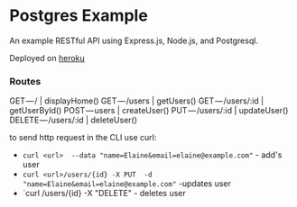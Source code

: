 # Postgres Example

An example RESTful API using Express.js, Node.js, and Postgresql. 

Deployed on [heroku](http://secure-headland-83484.herokuapp.com/ "link to live app")

### Routes
GET — / | displayHome()
GET — /users | getUsers()
GET — /users/:id | getUserById()
POST — users | createUser()
PUT — /users/:id | updateUser()
DELETE — /users/:id | deleteUser()

to send http request in the CLI use curl:

* `curl <url>  --data "name=Elaine&email=elaine@example.com"` - add's user
* `curl <url>/users/{id} -X PUT  -d "name=Elaine&email=elaine@example.com"` -updates user
* `curl <url>/users/{id} -X "DELETE" - deletes user
